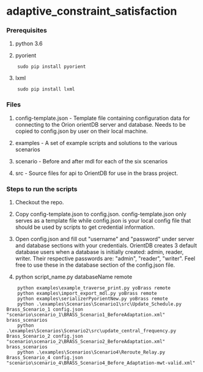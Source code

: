 # adaptive_constraint_satisfaction

### Prerequisites

1) python 3.6

2) pyorient
```
	sudo pip install pyorient
```

3) lxml
```
	sudo pip install lxml
```

### Files

1) config-template.json - Template file containing configuration data for connecting to the Orion orientDB server and database. Needs to be copied to config.json by user on their local machine.

2) examples - A set of example scripts and solutions to the various scenarios

3) scenario - Before and after mdl for each of the six scenarios

4) src - Source files for api to OrientDB for use in the brass project. 




### Steps to run the scripts

1) Checkout the repo.

2) Copy config-template.json to config.json. config-template.json only serves as a template file while config.json is your local config file that should be used by scripts to get credential information.

3) Open config.json and fill out "username" and "password" under server and database sections with your credentials. OrientDB creates 3 default database users when a database is initially created: admin, reader, writer. Their respective passwords are: "admin", "reader", "writer". Feel free to use these in the database section of the config.json file.

4) python script_name.py databaseName remote
```
	python examples\example_traverse_print.py yoBrass remote
	python examples\import_export_mdl.py yoBrass remote
	python examples\serializerPyorientNew.py yoBrass remote
    python .\examples\Scenarios\Scenario1\src\Update_Schedule.py Brass_Scenario_1 config.json "scenario\scenario_1\BRASS_Scenario1_BeforeAdaptation.xml" brass_scenarios    
    python .\examples\Scenarios\Scenario2\src\update_central_frequency.py Brass_Scenario_2 config.json "scenario\scenario_2\BRASS_Scenario2_BeforeAdaptation.xml" brass_scenarios    
    python .\examples\Scenarios\Scenario4\Reroute_Relay.py Brass_Scenario_4 config.json "scenario\scenario_4\BRASS_Scenario4_Before_Adaptation-mwt-valid.xml"
```

